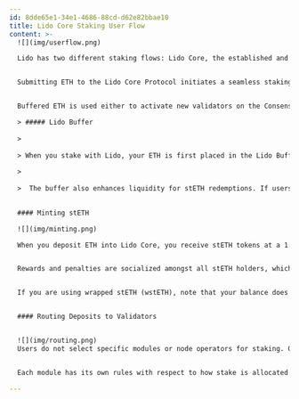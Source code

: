 ```yaml
---
id: 8dde65e1-34e1-4686-88cd-d62e82bbae10
title: Lido Core Staking User Flow
content: >-
  ![](img/userflow.png)

  Lido has two different staking flows: Lido Core, the established and widely recognized staking flow, and stVaults, a cutting-edge staking primitive that will be introduced in the upcoming [Lido V3](https://v3.lido.fi/).


  Submitting ETH to the Lido Core Protocol initiates a seamless staking process. Deposited ETH is gathered in the Lido Buffer, and in return, you immediately receive stETH tokens.


  Buffered ETH is used either to activate new validators on the Consensus Layer, depending on staking demand, or to fulfill stETH-to-ETH withdrawal requests, ensuring efficient liquidity management.

  > ##### Lido Buffer 
  
  >
  
  > When you stake with Lido, your ETH is first placed in the Lido Buffer, the ETH balance of the Lido stETH token contract. The buffer gathers deposits until there’s enough ETH to activate new validators in 32 ETH increments, and then deposits this ETH to the Beacon Chain, taking into account gas costs and staking efficiency. This process is secured and effected by the Deposit Security Module.
  
  >
  
  >  The buffer also enhances liquidity for stETH redemptions. If users want to exit their stETH positions, the buffer prioritizes fulfilling these requests, minimizing the need to exit validators and avoiding delays associated with validator withdrawal periods.
  

  #### Minting stETH

  ![](img/minting.png)

  When you deposit ETH into Lido Core, you receive stETH tokens at a 1:1 ratio. These tokens represent your share of the staked ETH, including rewards earned and penalties incurred. As an ERC-20 token, stETH is fully transferable and can be used across DeFi, maintaining liquidity while your tokens remain staked.


  Rewards and penalties are socialized amongst all stETH holders, which means that all stETH is fungible. From the moment stETH is minted, you start accruing rewards and are exposed to potential penalties. You can track your rewards by entering your wallet address [here](https://stake.lido.fi/rewards).


  If you are using wrapped stETH (wstETH), note that your balance does not change with each rebase. Instead, the value of wstETH increases over time to reflect accrued rewards.


  #### Routing Deposits to Validators


  ![](img/routing.png)
  Users do not select specific modules or node operators for staking. Once the Lido Buffer accumulates enough ETH, the Staking Router automatically allocates it to validators. The router distributes ETH across the connected staking modules — Curated Registry Module, Community Staking Module (CSM), and Simple Distributed Validator Technology (SimpleDVT) — following the programmatic allocation rules defined within the Lido smart contracts.


  Each module has its own rules with respect to how stake is allocated to depositable validators. Deposited ETH is then locked in Ethereum’s staking deposit contract on the Execution Layer and credited to the corresponding validators on the Consensus Layer, enabling them to secure the network. For more information, check out the detailed explanations in the Node Operator Portal for each module: [Curated Module](https://operatorportal.lido.fi/modules/curated-module), [Simple DVT Module](https://operatorportal.lido.fi/modules/simple-dvt-module), [Community Staking Module](https://operatorportal.lido.fi/modules/community-staking-module).

---
```

